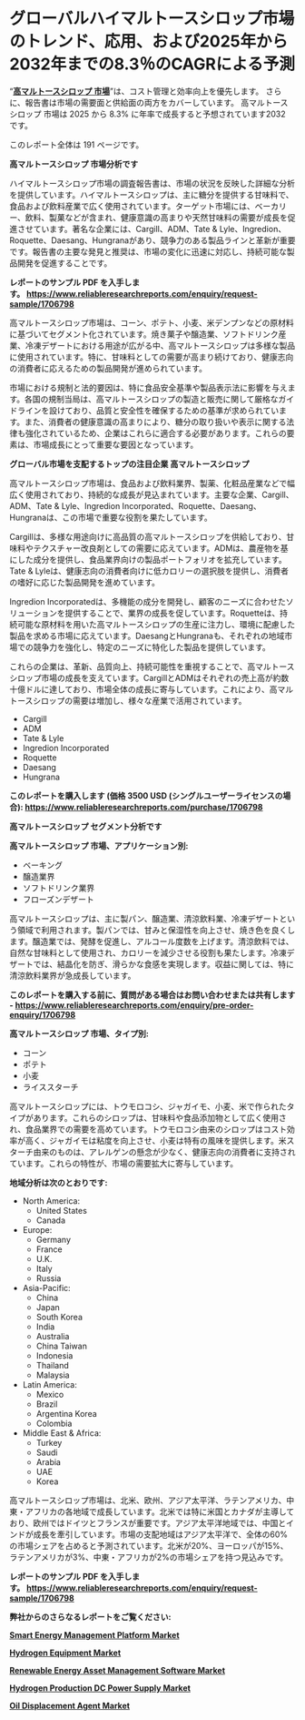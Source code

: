 <p><h1>グローバルハイマルトースシロップ市場のトレンド、応用、および2025年から2032年までの8.3％のCAGRによる予測</h1></p><p>&ldquo;<strong><a href="https://www.reliableresearchreports.com/high-maltose-syrup-r1706798?utm_campaign=110&utm_medium=9&utm_source=Github&utm_content=ia&utm_term=14032025&utm_id=high-maltose-syrup">高マルトースシロップ 市場</a></strong>&rdquo;は、コスト管理と効率向上を優先します。 さらに、報告書は市場の需要面と供給面の両方をカバーしています。 高マルトースシロップ 市場は 2025 から 8.3% に年率で成長すると予想されています2032 です。</p>
<p>このレポート全体は 191 ページです。</p>
<p><strong>高マルトースシロップ 市場分析です</strong></p>
<p><p>ハイマルトースシロップ市場の調査報告書は、市場の状況を反映した詳細な分析を提供しています。ハイマルトースシロップは、主に糖分を提供する甘味料で、食品および飲料産業で広く使用されています。ターゲット市場には、ベーカリー、飲料、製菓などが含まれ、健康意識の高まりや天然甘味料の需要が成長を促進させています。著名な企業には、Cargill、ADM、Tate & Lyle、Ingredion、Roquette、Daesang、Hungranaがあり、競争力のある製品ラインと革新が重要です。報告書の主要な発見と推奨は、市場の変化に迅速に対応し、持続可能な製品開発を促進することです。</p></p>
<p><strong>レポートのサンプル PDF を入手します。&nbsp;<a href="https://www.reliableresearchreports.com/enquiry/request-sample/1706798?utm_campaign=110&utm_medium=9&utm_source=Github&utm_content=ia&utm_term=14032025&utm_id=high-maltose-syrup">https://www.reliableresearchreports.com/enquiry/request-sample/1706798</a></strong></p>
<p><p>高マルトースシロップ市場は、コーン、ポテト、小麦、米デンプンなどの原材料に基づいてセグメント化されています。焼き菓子や醸造業、ソフトドリンク産業、冷凍デザートにおける用途が広がる中、高マルトースシロップは多様な製品に使用されています。特に、甘味料としての需要が高まり続けており、健康志向の消費者に応えるための製品開発が進められています。</p><p>市場における規制と法的要因は、特に食品安全基準や製品表示法に影響を与えます。各国の規制当局は、高マルトースシロップの製造と販売に関して厳格なガイドラインを設けており、品質と安全性を確保するための基準が求められています。また、消費者の健康意識の高まりにより、糖分の取り扱いや表示に関する法律も強化されているため、企業はこれらに適合する必要があります。これらの要素は、市場成長にとって重要な要因となっています。</p></p>
<p><strong>グローバル市場を支配するトップの注目企業 高マルトースシロップ</strong></p>
<p><p>高マルトースシロップ市場は、食品および飲料業界、製薬、化粧品産業などで幅広く使用されており、持続的な成長が見込まれています。主要な企業、Cargill、ADM、Tate & Lyle、Ingredion Incorporated、Roquette、Daesang、Hungranaは、この市場で重要な役割を果たしています。</p><p>Cargillは、多様な用途向けに高品質の高マルトースシロップを供給しており、甘味料やテクスチャー改良剤としての需要に応えています。ADMは、農産物を基にした成分を提供し、食品業界向けの製品ポートフォリオを拡充しています。Tate & Lyleは、健康志向の消費者向けに低カロリーの選択肢を提供し、消費者の嗜好に応じた製品開発を進めています。</p><p>Ingredion Incorporatedは、多機能の成分を開発し、顧客のニーズに合わせたソリューションを提供することで、業界の成長を促しています。Roquetteは、持続可能な原材料を用いた高マルトースシロップの生産に注力し、環境に配慮した製品を求める市場に応えています。DaesangとHungranaも、それぞれの地域市場での競争力を強化し、特定のニーズに特化した製品を提供しています。</p><p>これらの企業は、革新、品質向上、持続可能性を重視することで、高マルトースシロップ市場の成長を支えています。CargillとADMはそれぞれの売上高が約数十億ドルに達しており、市場全体の成長に寄与しています。これにより、高マルトースシロップの需要は増加し、様々な産業で活用されています。</p></p>
<p><ul><li>Cargill</li><li>ADM</li><li>Tate & Lyle</li><li>Ingredion Incorporated</li><li>Roquette</li><li>Daesang</li><li>Hungrana</li></ul></p>
<p><strong>このレポートを購入します (価格 3500 USD (シングルユーザーライセンスの場合):&nbsp;<a href="https://www.reliableresearchreports.com/purchase/1706798?utm_campaign=110&utm_medium=9&utm_source=Github&utm_content=ia&utm_term=14032025&utm_id=high-maltose-syrup">https://www.reliableresearchreports.com/purchase/1706798</a></strong></p>
<p><strong>高マルトースシロップ セグメント分析です</strong></p>
<p><strong>高マルトースシロップ 市場、アプリケーション別:</strong></p>
<p><ul><li>ベーキング</li><li>醸造業界</li><li>ソフトドリンク業界</li><li>フローズンデザート</li></ul></p>
<p><p>高マルトースシロップは、主に製パン、醸造業、清涼飲料業、冷凍デザートという領域で利用されます。製パンでは、甘みと保湿性を向上させ、焼き色を良くします。醸造業では、発酵を促進し、アルコール度数を上げます。清涼飲料では、自然な甘味料として使用され、カロリーを減少させる役割も果たします。冷凍デザートでは、結晶化を防ぎ、滑らかな食感を実現します。収益に関しては、特に清涼飲料業界が急成長しています。</p></p>
<p><strong>このレポートを購入する前に、質問がある場合はお問い合わせまたは共有します - <a href="https://www.reliableresearchreports.com/enquiry/pre-order-enquiry/1706798?utm_campaign=110&utm_medium=9&utm_source=Github&utm_content=ia&utm_term=14032025&utm_id=high-maltose-syrup">https://www.reliableresearchreports.com/enquiry/pre-order-enquiry/1706798</a></strong></p>
<p><strong>高マルトースシロップ 市場、タイプ別:</strong></p>
<p><ul><li>コーン</li><li>ポテト</li><li>小麦</li><li>ライススターチ</li></ul></p>
<p><p>高マルトースシロップには、トウモロコシ、ジャガイモ、小麦、米で作られたタイプがあります。これらのシロップは、甘味料や食品添加物として広く使用され、食品業界での需要を高めています。トウモロコシ由来のシロップはコスト効率が高く、ジャガイモは粘度を向上させ、小麦は特有の風味を提供します。米スターチ由来のものは、アレルゲンの懸念が少なく、健康志向の消費者に支持されています。これらの特性が、市場の需要拡大に寄与しています。</p></p>
<p><strong>地域分析は次のとおりです:</strong></p>
<p><ul>
    <li>
        North America:
        <ul>
            <li>United States</li>
            <li>Canada</li>
        </ul>
    </li>
    <li>
        Europe:
        <ul>
            <li>Germany</li>
            <li>France</li>
            <li>U.K.</li>
            <li>Italy</li>
            <li>Russia</li>
        </ul>
    </li>
    <li>
        Asia-Pacific:
        <ul>
            <li>China</li>
            <li>Japan</li>
            <li>South Korea</li>
            <li>India</li>
            <li>Australia</li>
            <li>China Taiwan</li>
            <li>Indonesia</li>
            <li>Thailand</li>
            <li>Malaysia</li>
        </ul>
    </li>
    <li>
        Latin America:
        <ul>
            <li>Mexico</li>
            <li>Brazil</li>
            <li>Argentina Korea</li>
            <li>Colombia</li>
        </ul>
    </li>
    <li>
        Middle East & Africa:
        <ul>
            <li>Turkey</li>
            <li>Saudi</li>
            <li>Arabia</li>
            <li>UAE</li>
            <li>Korea</li>
        </ul>
    </li>
    </ul></p>
<p><p>高マルトースシロップ市場は、北米、欧州、アジア太平洋、ラテンアメリカ、中東・アフリカの各地域で成長しています。北米では特に米国とカナダが主導しており、欧州ではドイツとフランスが重要です。アジア太平洋地域では、中国とインドが成長を牽引しています。市場の支配地域はアジア太平洋で、全体の60%の市場シェアを占めると予測されています。北米が20%、ヨーロッパが15%、ラテンアメリカが3%、中東・アフリカが2%の市場シェアを持つ見込みです。</p></p>
<p><strong>レポートのサンプル PDF を入手します。&nbsp;<a href="https://www.reliableresearchreports.com/enquiry/request-sample/1706798?utm_campaign=110&utm_medium=9&utm_source=Github&utm_content=ia&utm_term=14032025&utm_id=high-maltose-syrup">https://www.reliableresearchreports.com/enquiry/request-sample/1706798</a></strong></p>
<p><strong></strong></p>
<p><strong></strong></p>
<p><strong></strong></p>
<p><strong></strong></p>
<p><strong>弊社からのさらなるレポートをご覧ください:</strong></p>
<p><strong><p><a href="https://github.com/kukolkasimo5/Market-Research-Report-List-1/blob/main/smart-energy-management-platform-market.md?utm_campaign=110&utm_medium=9&utm_source=Github&utm_content=ia&utm_term=14032025&utm_id=high-maltose-syrup">Smart Energy Management Platform Market</a></p><p><a href="https://github.com/beyeagamizjp/Market-Research-Report-List-1/blob/main/hydrogen-equipment-market.md?utm_campaign=110&utm_medium=9&utm_source=Github&utm_content=ia&utm_term=14032025&utm_id=high-maltose-syrup">Hydrogen Equipment Market</a></p><p><a href="https://github.com/sutrejaron/Market-Research-Report-List-1/blob/main/renewable-energy-asset-management-software-market.md?utm_campaign=110&utm_medium=9&utm_source=Github&utm_content=ia&utm_term=14032025&utm_id=high-maltose-syrup">Renewable Energy Asset Management Software Market</a></p><p><a href="https://github.com/baatetoshda/Market-Research-Report-List-1/blob/main/hydrogen-production-dc-power-supply-market.md?utm_campaign=110&utm_medium=9&utm_source=Github&utm_content=ia&utm_term=14032025&utm_id=high-maltose-syrup">Hydrogen Production DC Power Supply Market</a></p><p><a href="https://github.com/kukamedogas/Market-Research-Report-List-1/blob/main/oil-displacement-agent-market.md?utm_campaign=110&utm_medium=9&utm_source=Github&utm_content=ia&utm_term=14032025&utm_id=high-maltose-syrup">Oil Displacement Agent Market</a></p></strong></p>